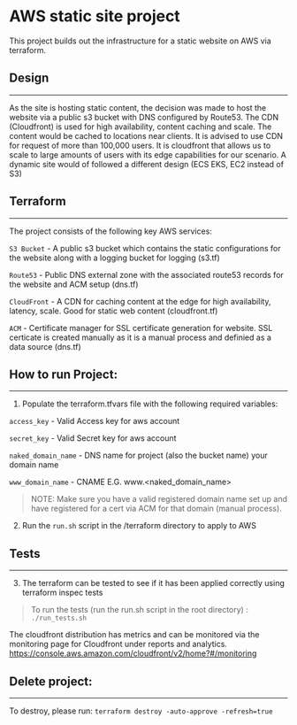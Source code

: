 # AWS static site project 

This project builds out the infrastructure for a static website on AWS via terraform.

## Design
***
As the site is hosting static content, the decision was made to host the website via a public s3 bucket with DNS configured by Route53. The CDN (Cloudfront) is used for high availability, content caching and scale. The content would be cached to locations near clients. It is advised to use CDN for request of more than 100,000 users. It is cloudfront that allows us to scale to large amounts of users with its edge capabilities for our scenario. A dynamic site would of followed a different design (ECS EKS, EC2 instead of S3)

## Terraform
***
The project consists of the following key AWS services:

 `S3 Bucket` - A public s3 bucket which contains the static configurations for the website along with a logging bucket for logging (s3.tf)

 `Route53` -  Public DNS external zone with the associated route53 records for the website and ACM setup (dns.tf)

 `CloudFront` - A CDN for caching content at the edge for high availability, latency, scale. Good for static web content (cloudfront.tf)

 `ACM` - Certificate manager for SSL certificate generation for website. SSL certicate is created manually as it is a manual process and definied as a data source (dns.tf)

 

## How to run Project:
***

1) Populate the terraform.tfvars file with the following required variables:

`access_key` - Valid Access key for aws account

`secret_key` - Valid Secret key for aws account

`naked_domain_name` - DNS name for project (also the bucket name) your domain name

`www_domain_name` - CNAME E.G. www.<naked_domain_name>

> NOTE: Make sure you have a valid registered domain name set up and have registered for a cert via ACM for that domain (manual process).

2) Run the `run.sh` script in the /terraform directory to apply to AWS

## Tests
***

3) The terraform can be tested to see if it has been applied correctly using terraform inspec tests

> To run the tests (run the run.sh script in the root directory) :  `./run_tests.sh`

The cloudfront distribution has metrics and can be monitored via the monitoring page for Cloudfront under reports and analytics.
https://console.aws.amazon.com/cloudfront/v2/home?#/monitoring

## Delete project:
***
To destroy, please run:  `terraform destroy -auto-approve -refresh=true`
